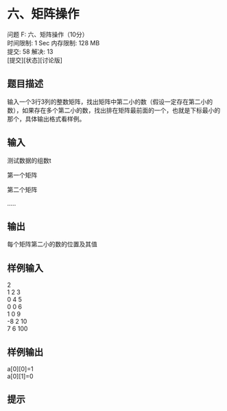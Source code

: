  # 六、矩阵操作  
  
 问题 F: 六、矩阵操作（10分）  
 时间限制: 1 Sec  内存限制: 128 MB  
 提交: 58  解决: 13  
 [提交][状态][讨论版]  
 ## 题目描述  
 输入一个3行3列的整数矩阵，找出矩阵中第二小的数（假设一定存在第二小的数），如果存在多个第二小的数，找出排在矩阵最前面的一个，也就是下标最小的那个，具体输出格式看样例。  
   
 ## 输入  
 测试数据的组数t  
   
 第一个矩阵  
   
 第二个矩阵  
   
 …..  
   
 ## 输出  
 每个矩阵第二小的数的位置及其值  
   
 ## 样例输入  
2  
1 2 3  
0 4 5  
0 0 6  
1 0 9  
-8 2 10  
7 6 100  
 ## 样例输出  
 a[0][0]=1  
 a[0][1]=0  
 ## 提示  
   
  

